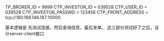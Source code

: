 
TP_BROKER_ID = 9999
CTP_INVESTOR_ID = 039528
CTP_USER_ID = 039528
CTP_INVESTOR_PASSWD = 123456
CTP_FRONT_ADDRESS = tcp://180.168.146.187:10000


基本逻辑是 先测试连接，然后查询信息，最后发单。
这三部分测试好了之后，设计server-client接口

